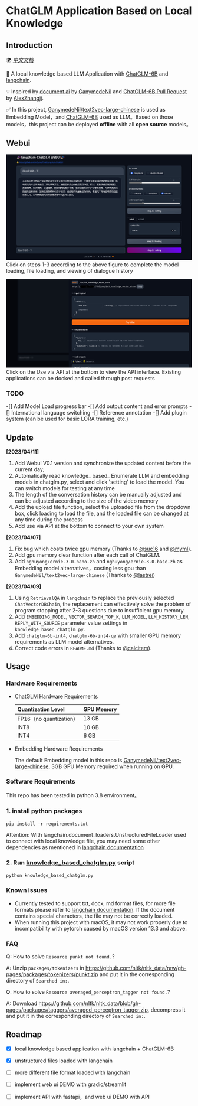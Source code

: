 # ChatGLM Application Based on Local Knowledge

## Introduction

🌍 [_中文文档_](README.md)

🤖️ A local knowledge based LLM Application with [ChatGLM-6B](https://github.com/THUDM/ChatGLM-6B) and [langchain](https://github.com/hwchase17/langchain).

💡 Inspired by [document.ai](https://github.com/GanymedeNil/document.ai) by [GanymedeNil](https://github.com/GanymedeNil) and [ChatGLM-6B Pull Request](https://github.com/THUDM/ChatGLM-6B/pull/216) by [AlexZhangji](https://github.com/AlexZhangji).

✅ In this project, [GanymedeNil/text2vec-large-chinese](https://huggingface.co/GanymedeNil/text2vec-large-chinese/tree/main) is used as Embedding Model，and [ChatGLM-6B](https://github.com/THUDM/ChatGLM-6B) used as LLM。Based on those models，this project can be deployed **offline** with all **open source** models。

## Webui 
![webui](./img/ui1.png)
Click on steps 1-3 according to the above figure to complete the model loading, file loading, and viewing of dialogue history

![webui](./img/ui2.png)
Click on the Use via API at the bottom to view the API interface. Existing applications can be docked and called through post requests

### TODO
-[] Add Model Load progress bar
-[] Add output content and error prompts
-[] International language switching
-[] Reference annotation
-[] Add plugin system (can be used for basic LORA training, etc.)

## Update

**[2023/04/11]** 
1. Add Webui V0.1 version and synchronize the updated content before the current day;
2. Automatically read knowledge_ based_ Enumerate LLM and embedding models in chatglm.py, select and click 'setting' to load the model. You can switch models for testing at any time
3. The length of the conversation history can be manually adjusted and can be adjusted according to the size of the video memory
4. Add the upload file function, select the uploaded file from the dropdown box, click loading to load the file, and the loaded file can be changed at any time during the process
5. Add use via API at the bottom to connect to your own system

**[2023/04/07]**
1. Fix bug which costs twice gpu memory (Thanks to [@suc16](https://github.com/suc16) and [@myml](https://github.com/myml)).
2. Add gpu memory clear function after each call of ChatGLM.
3. Add `nghuyong/ernie-3.0-nano-zh` and `nghuyong/ernie-3.0-base-zh` as Embedding model alternatives，costing less gpu than `GanymedeNil/text2vec-large-chinese` (Thanks to [@lastrei](https://github.com/lastrei))

**[2023/04/09]**
1. Using `RetrievalQA` in `langchain` to replace the previously selected `ChatVectorDBChain`, the replacement can effectively solve the problem of program stopping after 2-3 questions due to insufficient gpu memory.
2. Add `EMBEDDING_MODEL`, `VECTOR_SEARCH_TOP_K`, `LLM_MODEL`, `LLM_HISTORY_LEN`, `REPLY_WITH_SOURCE` parameter value settings in `knowledge_based_chatglm.py`.
3. Add `chatglm-6b-int4`, `chatglm-6b-int4-qe` with smaller GPU memory requirements as LLM model alternatives.
4. Correct code errors in `README.md` (Thanks to [@calcitem](https://github.com/calcitem)).

## Usage

### Hardware Requirements

- ChatGLM Hardware Requirements

    | **Quantization Level** | **GPU Memory** |
    |------------------------|----------------|
    | FP16（no quantization）  | 13 GB          |
    | INT8                   | 10 GB          |
    | INT4                   | 6 GB           |
- Embedding Hardware Requirements

   The default Embedding model in this repo is [GanymedeNil/text2vec-large-chinese](https://huggingface.co/GanymedeNil/text2vec-large-chinese/tree/main), 3GB GPU Memory required when running on GPU.

### Software Requirements
This repo has been tested in python 3.8 environment。

### 1. install python packages
```commandline
pip install -r requirements.txt
```
Attention: With langchain.document_loaders.UnstructuredFileLoader used to connect with local knowledge file, you may need some other dependencies as mentioned in  [langchain documentation](https://python.langchain.com/en/latest/modules/indexes/document_loaders/examples/unstructured_file.html)

### 2. Run [knowledge_based_chatglm.py](cli_demo.py) script
```commandline
python knowledge_based_chatglm.py
```

### Known issues
- Currently tested to support txt, docx, md format files, for more file formats please refer to [langchain documentation](https://python.langchain.com/en/latest/modules/indexes/document_loaders/examples/unstructured_file.html). If the document contains special characters, the file may not be correctly loaded.
- When running this project with macOS, it may not work properly due to incompatibility with pytorch caused by macOS version 13.3 and above.

### FAQ

Q: How to solve `Resource punkt not found.`?

A: Unzip `packages/tokenizers` in https://github.com/nltk/nltk_data/raw/gh-pages/packages/tokenizers/punkt.zip and put it in the corresponding directory of `Searched in:`.

Q: How to solve `Resource averaged_perceptron_tagger not found.`?

A: Download https://github.com/nltk/nltk_data/blob/gh-pages/packages/taggers/averaged_perceptron_tagger.zip, decompress it and put it in the corresponding directory of `Searched in:`.

## Roadmap

- [x] local knowledge based application with langchain + ChatGLM-6B
- [x] unstructured files loaded with langchain
- [ ] more different file format loaded with langchain
- [ ] implement web ui DEMO with gradio/streamlit 
- [ ] implement API with fastapi，and web ui DEMO with API

